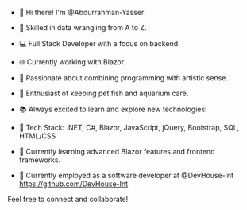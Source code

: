 - 👋 Hi there! I'm @Abdurrahman-Yasser

- 🚀 Skilled in data wrangling from A to Z.
- 💻 Full Stack Developer with a focus on backend.
- 🌐 Currently working with Blazor.

- 🎨 Passionate about combining programming with artistic sense.
- 🐠 Enthusiast of keeping pet fish and aquarium care.
- 📚 Always excited to learn and explore new technologies!

- 🔧 Tech Stack: .NET, C#, Blazor, JavaScript, jQuery, Bootstrap, SQL, HTML/CSS
- 🌱 Currently learning advanced Blazor features and frontend frameworks.

- 💼 Currently employed as a software developer at @DevHouse-Int https://github.com/DevHouse-Int

Feel free to connect and collaborate!
